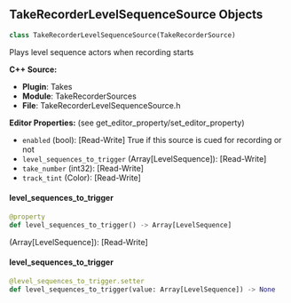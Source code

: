 ## TakeRecorderLevelSequenceSource Objects

```python
class TakeRecorderLevelSequenceSource(TakeRecorderSource)
```

Plays level sequence actors when recording starts

**C++ Source:**

- **Plugin**: Takes
- **Module**: TakeRecorderSources
- **File**: TakeRecorderLevelSequenceSource.h

**Editor Properties:** (see get_editor_property/set_editor_property)

- ``enabled`` (bool):  [Read-Write] True if this source is cued for recording or not
- ``level_sequences_to_trigger`` (Array[LevelSequence]):  [Read-Write]
- ``take_number`` (int32):  [Read-Write]
- ``track_tint`` (Color):  [Read-Write]

<a id="unreal.TakeRecorderLevelSequenceSource.level_sequences_to_trigger"></a>

#### level_sequences_to_trigger

```python
@property
def level_sequences_to_trigger() -> Array[LevelSequence]
```

(Array[LevelSequence]):  [Read-Write]

<a id="unreal.TakeRecorderLevelSequenceSource.level_sequences_to_trigger"></a>

#### level_sequences_to_trigger

```python
@level_sequences_to_trigger.setter
def level_sequences_to_trigger(value: Array[LevelSequence]) -> None
```

<a id="unreal.TakeRecorderLevelVisibilitySourceSettings"></a>